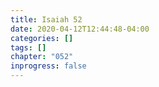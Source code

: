 ```yaml
---
title: Isaiah 52
date: 2020-04-12T12:44:48-04:00
categories: []
tags: []
chapter: "052"
inprogress: false
---
```


